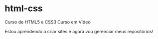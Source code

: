 # html-css
 Curso de HTML5 e CSS3 Curso em Video

Estou aprendendo a criar sites e agora vou gerenciar meus repositórios!